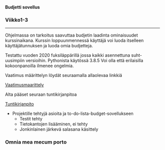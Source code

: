 **Budjetti sovellus**
### **Viikko1-3**
----------------------------------------------------------------------------------------------------------------
Ohjelmassa on tarkoitus saavuttaa budjetin laadinta ominaisuudet kurssinaikana.
Kurssin loppuunmennessä käyttäjä voi luoda itselleen käyttäjätunnuksen ja luoda omia budjetteja. 

Testattu vuoden 2020 fuksiläppärillä jossa kaikki asennettuna suht-uusimpiin versioihin.
Pythonista käytössä 3.8.5
Voi olla että erilaisilla kokoonpanoilla ilmenee ongelmia.



Vaatimus määrittelyn löydät seuraamalla allaolevaa linkkiä

[Vaatimusmaarittely](https://github.com/miksuu00/ot-harjoitustyo/blob/master/dokumentointi/vaatimusaarittely.md)

Alta pääset seuraan tuntikirjanpitoa

[Tuntikirjanpito](https://github.com/miksuu00/ot-harjoitustyo/blob/master/dokumentointi/Tuntikirjanpito)

* Projektille tehtyjä asioita ja to-do-lista-budget-sovellukseen
  * Testit tehty
  * Tietokantojen lisääminen, ei tehty
  * Jonkinlainen järkevä salasana käsittely




### Omnia mea mecum porto



